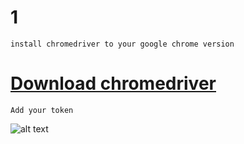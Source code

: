 # 1

``` install chromedriver to your google chrome version ```
# [Download chromedriver](https://chromedriver.chromium.org/)

``` Add your token ```

 ![alt text](https://media.discordapp.net/attachments/823266453595226125/823334717792976966/unknown.png) 
